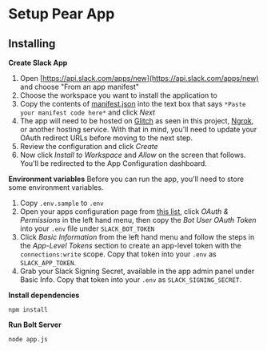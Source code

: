 # Setup Pear App

## Installing

**Create Slack App**
1. Open [https://api.slack.com/apps/new](https://api.slack.com/apps/new) and choose "From an app manifest"
2. Choose the workspace you want to install the application to
3. Copy the contents of [manifest.json](../manifest.json) into the text box that says `*Paste your manifest code here*` and click *Next*
4. The app will need to be hosted on [Glitch](https://glitch.com/) as seen in this project, [Ngrok](https://ngrok.com/), or another hosting service. With that in mind, you'll need to update your OAuth redirect URLs before moving to the next step. 
5. Review the configuration and click *Create*
6. Now click *Install to Workspace* and *Allow* on the screen that follows. You'll be redirected to the App Configuration dashboard.

**Environment variables**
Before you can run the app, you'll need to store some environment variables.

1. Copy `.env.sample` to `.env`
2. Open your apps configuration page from [this list](https://api.slack.com/apps), click *OAuth & Permissions* in the left hand menu, then copy the *Bot User OAuth Token* into your `.env` file under `SLACK_BOT_TOKEN`
3. Click *Basic Information* from the left hand menu and follow the steps in the *App-Level Tokens* section to create an app-level token with the `connections:write` scope. Copy that token into your `.env` as `SLACK_APP_TOKEN`.
4. Grab your Slack Signing Secret, available in the app admin panel under Basic Info. Copy that token into your `.env` as `SLACK_SIGNING_SECRET`.

**Install dependencies**

`npm install`

**Run Bolt Server**

`node app.js`
